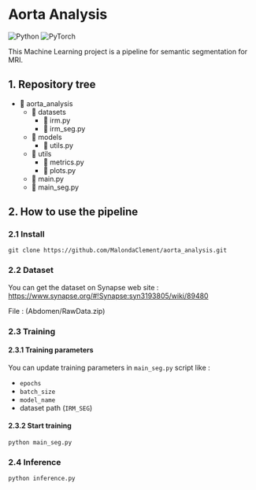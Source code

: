 # Aorta Analysis

![Python](https://img.shields.io/badge/python-%2314354C.svg?style=for-the-badge&logo=python&logoColor=white) ![PyTorch](https://img.shields.io/badge/PyTorch-%23EE4C2C.svg?style=for-the-badge&logo=PyTorch&logoColor=white)

This Machine Learning project is a pipeline for semantic segmentation for MRI.

## 1. Repository tree
* 📁 aorta_analysis
    * 📁 datasets
        * 📄 irm.py
        * 📄 irm_seg.py
    * 📁 models
        * 📄 utils.py
    * 📁 utils
        * 📄 metrics.py
        * 📄 plots.py
    * 📄 main.py
    * 📄 main_seg.py

## 2. How to use the pipeline

### 2.1 Install
```
git clone https://github.com/MalondaClement/aorta_analysis.git
```

### 2.2 Dataset

You can get the dataset on Synapse web site  : https://www.synapse.org/#!Synapse:syn3193805/wiki/89480

File : (Abdomen/RawData.zip)

### 2.3 Training

#### 2.3.1 Training parameters

You can update training parameters in `main_seg.py` script like :
* `epochs`
* `batch_size`
* `model_name`
* dataset path (`IRM_SEG`)

#### 2.3.2 Start training

```
python main_seg.py
```

### 2.4 Inference

```
python inference.py
```
